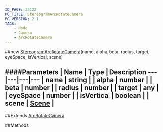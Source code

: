 ```yaml
---
ID_PAGE: 25122
PG_TITLE: StereogramArcRotateCamera
PG_VERSION: 2.1
TAGS:
    - Node
    - Camera
    - ArcRotateCamera
---
```

##new [StereogramArcRotateCamera](/classes/StereogramArcRotateCamera)(name, alpha, beta, radius, target, eyeSpace, isVertical, scene)

####Parameters
 | Name | Type | Description
---|---|---|---
 | name | string | 
 | alpha | number | 
 | beta | number | 
 | radius | number | 
 | target | any | 
 | eyeSpace | number | 
 | isVertical | boolean | 
 | scene | [Scene](/classes/Scene) | 
---

##Extends
 [ArcRotateCamera](/classes/ArcRotateCamera)


##Methods
